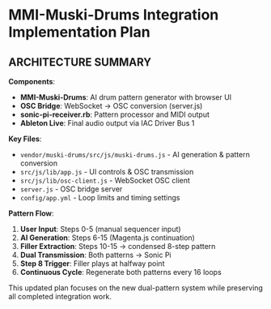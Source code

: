 # MMI-Muski-Drums Integration Implementation Plan


## **ARCHITECTURE SUMMARY**

**Components**:
- **MMI-Muski-Drums**: AI drum pattern generator with browser UI
- **OSC Bridge**: WebSocket → OSC conversion (server.js)  
- **sonic-pi-receiver.rb**: Pattern processor and MIDI output
- **Ableton Live**: Final audio output via IAC Driver Bus 1

**Key Files**:
- `vendor/muski-drums/src/js/muski-drums.js` - AI generation & pattern conversion
- `src/js/lib/app.js` - UI controls & OSC transmission  
- `src/js/lib/osc-client.js` - WebSocket OSC client
- `server.js` - OSC bridge server
- `config/app.yml` - Loop limits and timing settings

**Pattern Flow**:
1. **User Input**: Steps 0-5 (manual sequencer input)
2. **AI Generation**: Steps 6-15 (Magenta.js continuation) 
3. **Filler Extraction**: Steps 10-15 → condensed 8-step pattern
4. **Dual Transmission**: Both patterns → Sonic Pi
5. **Step 8 Trigger**: Filler plays at halfway point
6. **Continuous Cycle**: Regenerate both patterns every 16 loops

This updated plan focuses on the new dual-pattern system while preserving all completed integration work.